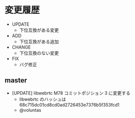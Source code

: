 # 変更履歴

- UPDATE
    - 下位互換がある変更
- ADD
    - 下位互換がある追加
- CHANGE
    - 下位互換のない変更
- FIX
    - バグ修正

## master

- [UPDATE] libwebrtc M78 コミットポジション 3 に変更する
    - libwebrtc のハッシュは 68c715dc01cd8cd0ad2726453e7376b5f353fcd1
    - @voluntas
